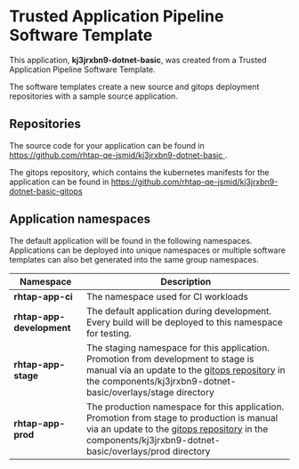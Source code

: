 # Trusted Application Pipeline Software Template

This application, **kj3jrxbn9-dotnet-basic**, was created from a Trusted Application Pipeline Software Template.

The software templates create a new source and gitops deployment repositories with a sample source application. 

## Repositories

The source code for your application can be found in [https://github.com/rhtap-qe-jsmid/kj3jrxbn9-dotnet-basic ](https://github.com/rhtap-qe-jsmid/kj3jrxbn9-dotnet-basic ).
 
The gitops repository, which contains the kubernetes manifests for the application can be found in 
[https://github.com/rhtap-qe-jsmid/kj3jrxbn9-dotnet-basic-gitops ](https://github.com/rhtap-qe-jsmid/kj3jrxbn9-dotnet-basic-gitops ) 

## Application namespaces 

The default application will be found in the following namespaces. Applications can be deployed into unique namespaces or multiple software templates can also bet generated into the same group namespaces.  

|  Namespace   |  Description   |  
| -------- | -------- |
| **rhtap-app-ci** | The namespace used for CI workloads |
| **rhtap-app-development** | The default application during development. Every build will be deployed to this namespace for testing. |
| **rhtap-app-stage** | The staging namespace for this application. Promotion from development to stage is manual via an update to the [gitops repository](https://github.com/rhtap-qe-jsmid/kj3jrxbn9-dotnet-basic-gitops ) in the components/kj3jrxbn9-dotnet-basic/overlays/stage directory |
| **rhtap-app-prod** | The production namespace for this application. Promotion from stage to production is manual via an update to the [gitops repository](https://github.com/rhtap-qe-jsmid/kj3jrxbn9-dotnet-basic-gitops ) in the components/kj3jrxbn9-dotnet-basic/overlays/prod directory |
